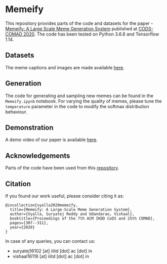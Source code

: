 # Memeify
This repository provides parts of the code and datasets for the paper - [Memeify: A Large Scale Meme Generation System](https://dl.acm.org/doi/abs/10.1145/3371158.3371403) published at [CODS-COMAD 2020](https://cods-comad.in/2020/). The code has been tested on Python 3.6.8 and Tensorflow 1.14.

## Datasets
The meme captions and images are made available [here](https://drive.google.com/drive/folders/16ppWgtSHELox1qHL9_CwqPk7U3SCE2XK?usp=sharing).

## Generation
The code for generating and sampling new memes can be found in the ``Memeify.ipynb`` notebook. For varying the quality of memes, please tune the ``temperature`` parameter in the code to modify the softmax distribution behaviour.

## Demonstration
A demo video of our paper is available [here](https://www.youtube.com/watch?v=P_Tfs0X-czs).

## Acknowledgements
Parts of the code have been used from this [repository](https://github.com/minimaxir/gpt-2-simple).

## Citation
If you found our work useful, please consider citing it as:
```
@incollection{vyalla2020memeify,
  title={Memeify: A Large-Scale Meme Generation System},
  author={Vyalla, Suryatej Reddy and Udandarao, Vishaal},
  booktitle={Proceedings of the 7th ACM IKDD CoDS and 25th COMAD},
  pages={307--311},
  year={2020}
}
```

In case of any queries, you can contact us:
- suryatej16102 [at] iiitd [dot] ac [dot] in
- vishaal16119 [at] iiitd [dot] ac [dot] in
